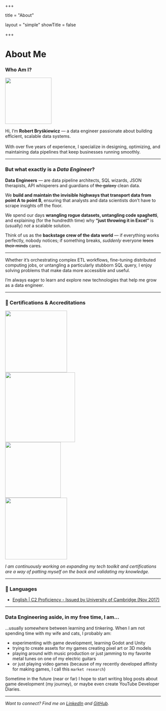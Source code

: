 +++

title = "About"

layout = "simple"
showTitle = false

+++

# About Me

### Who Am I?

<div class="flex items-center">
    <img src="/headshot/profileCircle.png" height="150" width="150">
    <p class="pl-[24px]">Hi, I’m <strong>Robert Bryśkiewicz</strong> — a data engineer passionate about building efficient, scalable data systems. <br/><br/> With over five years of experience, I specialize in designing, optimizing, and maintaining data pipelines that keep businesses running smoothly.</p>
</div>

---

### But what exactly is a _Data Engineer_?

**Data Engineers**  — are data pipeline architects, SQL wizards, JSON therapists, API whisperers and guardians of ~~the galaxy~~ clean data.

We **build and maintain the invisible highways that transport data from point A to point B**, ensuring that analysts and data scientists don’t have to scrape insights off the floor. 

We spend our days **wrangling rogue datasets, untangling code spaghetti**, and explaining (for the hundredth time) why **“just throwing it in Excel”** is (usually) *not* a scalable solution.

Think of us as the **backstage crew of the data world** — if everything works perfectly, nobody notices; if something breaks, *suddenly* everyone ~~loses their minds~~ cares.

---

Whether it’s orchestrating complex ETL workflows, fine-tuning distributed computing jobs, or untangling a particularly stubborn SQL query, I enjoy solving problems that make data more accessible and useful.

I’m always eager to learn and explore new technologies that help me grow as a data engineer.

---

### 📜 Certifications & Accreditations

<div class="flex space-x-5">
    <div class="flex flex-col items-center">
        <a href="https://learn.microsoft.com/en-us/users/bryskiewiczr/credentials/1ef53e7585fbedb6" target="_blank">
            <div class="flex flex-row"><img style="cursor: pointer;" src="/certs/azureDataFundamentals.png" width="200" height="200"></div>
        </a>
    </div>
    <div class="flex flex-col items-center">
        <a href="https://www.credly.com/badges/4bb25ce3-43ed-48c5-9cce-e60bb66666aa" target="_blank">
            <div class="flex flex-row"><img style="cursor: pointer;" src="/certs/apacheAirflowFundamentals.png" width="226" height="226"></div>
        </a>
    </div>
    <div class="flex flex-col items-center">
        <a href="https://credentials.databricks.com/a93795d9-fc83-4229-ac1b-58ad38e52bd0" target="_blank">
            <div class="flex-row"><img style="cursor: pointer;" src="/certs/databricksLakehouseFundamentals.png" width="180"></div>
        </a>
    </div>
    <div class="flex flex-col items-center">
        <a href="https://credentials.databricks.com/3d6c4a69-6d61-4aa0-b797-d89d2604cf7a" target="_blank">
            <div class="flex-row"><img style="cursor: pointer;" src="/certs/databricksDataEngAssociate.png" width="200"></div>
        </a>
    </div>
</div>

*I am continuously working on expanding my tech toolkit and certifications are a way of patting myself on the back and validating my knowledge.*

---

### 📜 Languages

- [English | C2 Proficiency - Issued by University of Cambridge (Nov 2017)](https://www.cambridgeenglish.org/exams-and-tests/proficiency/)

---

### Data Engineering aside, in my free time, I am...

...usually somewhere between learning and tinkering. When I am not spending time with my wife and cats, I probably am:

- experimenting with game development, learning Godot and Unity
- trying to create assets for my games creating pixel art or 3D models
- playing around with music production or just jamming to my favorite metal tunes on one of my electric guitars
- or just playing video games (because of my recently developed affinity for making games, I call this `market research`)

Sometime in the future (near or far) I hope to start writing blog posts about game development (my journey), or maybe even create YouTube Developer Diaries.

---

*Want to connect? Find me on [LinkedIn](https://www.linkedin.com/in/bryskiewiczr/) and [GitHub](https://www.github.com/bryskiewiczr).*  